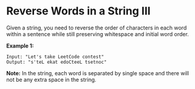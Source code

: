 # Reverse Words in a String III

Given a string, you need to reverse the order of characters in each word within a sentence while still preserving whitespace and initial word order.

**Example 1:**

```pseudo
Input: "Let's take LeetCode contest"
Output: "s'teL ekat edoCteeL tsetnoc"
```

**Note:** In the string, each word is separated by single space and there will not be any extra space in the string.
